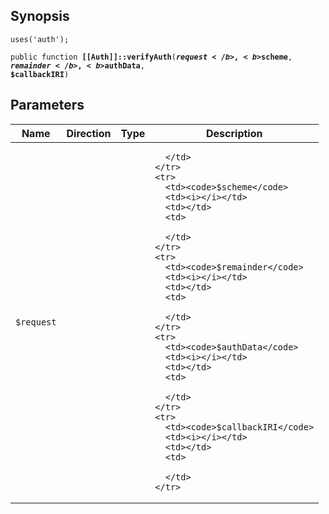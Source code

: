 ## Synopsis

<code>uses('auth');</code>

<code>public function <b>[[Auth]]::verifyAuth</b>(<b>$request</b>, <b>$scheme</b>, <b>$remainder</b>, <b>$authData</b>, <b>$callbackIRI</b>)</code>

## Parameters

<table>
  <thead>
    <tr>
      <th>Name</th>
      <th>Direction</th>
      <th>Type</th>
      <th>Description</th>
    </tr>
  </thead>
  <tbody>
    <tr>
      <td><code>$request</code>
      <td><i></i></td>
      <td></td>
      <td>

      </td>
    </tr>
    <tr>
      <td><code>$scheme</code>
      <td><i></i></td>
      <td></td>
      <td>

      </td>
    </tr>
    <tr>
      <td><code>$remainder</code>
      <td><i></i></td>
      <td></td>
      <td>

      </td>
    </tr>
    <tr>
      <td><code>$authData</code>
      <td><i></i></td>
      <td></td>
      <td>

      </td>
    </tr>
    <tr>
      <td><code>$callbackIRI</code>
      <td><i></i></td>
      <td></td>
      <td>

      </td>
    </tr>
  </tbody>
</table>

